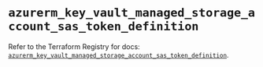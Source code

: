 # `azurerm_key_vault_managed_storage_account_sas_token_definition`

Refer to the Terraform Registry for docs: [`azurerm_key_vault_managed_storage_account_sas_token_definition`](https://registry.terraform.io/providers/hashicorp/azurerm/4.31.0/docs/resources/key_vault_managed_storage_account_sas_token_definition).
